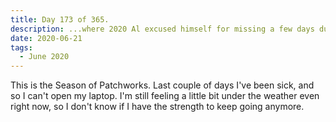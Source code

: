 ```yaml
---
title: Day 173 of 365.
description: ...where 2020 Al excused himself for missing a few days due to sickness.
date: 2020-06-21
tags:
  - June 2020
---
```


This is the Season of Patchworks. Last couple of days I've been sick, and so I can't open my laptop. I'm still feeling a little bit under the weather even right now, so I don't know if I have the strength to keep going anymore.